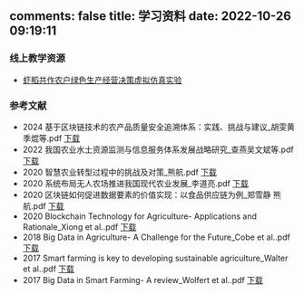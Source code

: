 comments: false
title: 学习资料
date: 2022-10-26 09:19:11
---

### 线上教学资源
- <a target="_blank" href="https://www.ilab-x.com/details/page?id=12963">虾稻共作农户绿色生产经营决策虚拟仿真实验</a>

### 参考文献
<script>
    function _zhagTrack(id) {
       window.LA?.track('download', {[id]: new Date().toLocaleString()});
       window._hmt?.push(['_trackEvent', 'download', 'click', id]);
    }
</script>
- 2024 基于区块链技术的农产品质量安全追溯体系：实践、挑战与建议_胡雯黄季焜等.pdf  <a onclick="_zhagTrack('reference01')" href="https://wp-img.daozhao.com/zhag/2024 基于区块链技术的农产品质量安全追溯体系：实践、挑战与建议_胡雯黄季焜等.pdf">下载</a>
- 2022 我国农业水土资源监测与信息服务体系发展战略研究_查燕吴文斌等.pdf  <a onclick="_zhagTrack('reference02')" href="https://wp-img.daozhao.com/zhag/2022 我国农业水土资源监测与信息服务体系发展战略研究_查燕吴文斌等.pdf">下载</a>
- 2020 智慧农业转型过程中的挑战及对策_熊航.pdf  <a onclick="_zhagTrack('reference03')" href="https://wp-img.daozhao.com/zhag/2020 智慧农业转型过程中的挑战及对策_熊航.pdf">下载</a>
- 2020 系统布局无人农场推进我国现代农业发展_李道亮.pdf  <a onclick="_zhagTrack('reference04')" href="https://wp-img.daozhao.com/zhag/2020 系统布局无人农场推进我国现代农业发展_李道亮.pdf">下载</a>
- 2020 区块链如何促进数据要素的价值实现：以食品供应链为例_郑雪静 熊航.pdf  <a onclick="_zhagTrack('reference05')" href="https://wp-img.daozhao.com/zhag/2020 区块链如何促进数据要素的价值实现：以食品供应链为例_郑雪静 熊航.pdf">下载</a>
- 2020 Blockchain Technology for Agriculture- Applications and Rationale_Xiong et al..pdf  <a onclick="_zhagTrack('reference06')" href="https://wp-img.daozhao.com/zhag/2020 Blockchain Technology for Agriculture- Applications and Rationale_Xiong et al..pdf">下载</a>
- 2018 Big Data in Agriculture- A Challenge for the Future_Cobe et al..pdf  <a onclick="_zhagTrack('reference07')" href="https://wp-img.daozhao.com/zhag/2018 Big Data in Agriculture- A Challenge for the Future_Cobe et al..pdf">下载</a>
- 2017 Smart farming is key to developing sustainable agriculture_Walter et al..pdf  <a onclick="_zhagTrack('reference08')" href="https://wp-img.daozhao.com/zhag/2017 Smart farming is key to developing sustainable agriculture_Walter et al..pdf">下载</a>
- 2017 Big Data in Smart Farming- A review_Wolfert et al..pdf  <a onclick="_zhagTrack('reference09')" href="https://wp-img.daozhao.com/zhag/2017 Big Data in Smart Farming- A review_Wolfert et al..pdf">下载</a>
